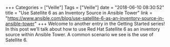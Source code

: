 +++
Categories = ["Veille"]
Tags = ["Veille"]
date = "2018-06-10 08:30:52"
title = "Use Satellite 6 as an Inventory Source in Ansible Tower"
link = "https://www.ansible.com/blog/use-satellite-6-as-an-inventory-source-in-ansible-tower"
+++
Welcome to another entry in the Getting Started series! In this post we’ll talk about how to use Red Hat Satellite 6 as an inventory source within Ansible Tower. A common scenario we see is the use of Satellite 6.